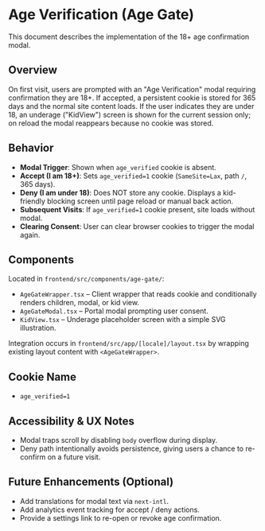 # Age Verification (Age Gate)

This document describes the implementation of the 18+ age confirmation modal.

## Overview

On first visit, users are prompted with an "Age Verification" modal requiring confirmation they are 18+. If accepted, a persistent cookie is stored for 365 days and the normal site content loads. If the user indicates they are under 18, an underage ("KidView") screen is shown for the current session only; on reload the modal reappears because no cookie was stored.

## Behavior

- **Modal Trigger**: Shown when `age_verified` cookie is absent.
- **Accept (I am 18+)**: Sets `age_verified=1` cookie (`SameSite=Lax`, path `/`, 365 days).
- **Deny (I am under 18)**: Does NOT store any cookie. Displays a kid-friendly blocking screen until page reload or manual back action.
- **Subsequent Visits**: If `age_verified=1` cookie present, site loads without modal.
- **Clearing Consent**: User can clear browser cookies to trigger the modal again.

## Components

Located in `frontend/src/components/age-gate/`:

- `AgeGateWrapper.tsx` – Client wrapper that reads cookie and conditionally renders children, modal, or kid view.
- `AgeGateModal.tsx` – Portal modal prompting user consent.
- `KidView.tsx` – Underage placeholder screen with a simple SVG illustration.

Integration occurs in `frontend/src/app/[locale]/layout.tsx` by wrapping existing layout content with `<AgeGateWrapper>`.

## Cookie Name

- `age_verified=1`

## Accessibility & UX Notes

- Modal traps scroll by disabling `body` overflow during display.
- Deny path intentionally avoids persistence, giving users a chance to re-confirm on a future visit.

## Future Enhancements (Optional)

- Add translations for modal text via `next-intl`.
- Add analytics event tracking for accept / deny actions.
- Provide a settings link to re-open or revoke age confirmation.
